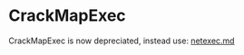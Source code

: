 # CrackMapExec

CrackMapExec is now depreciated, instead use: [netexec.md](../exploitation-tools/netexec.md "mention")
